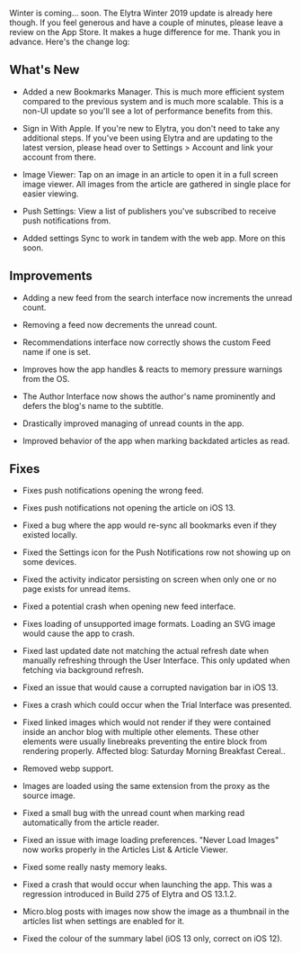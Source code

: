 Winter is coming... soon. The Elytra Winter 2019 update is already here though. If you feel generous and have a couple of minutes, please leave a review on the App Store. It makes a huge difference for me. Thank you in advance. Here's the change log:

## What's New

- Added a new Bookmarks Manager. This is much more efficient system compared to the previous system and is much more scalable. This is a non-UI update so you'll see a lot of performance benefits from this. 

- Sign in With Apple. If you're new to Elytra, you don't need to take any additional steps. If you've been using  Elytra and are updating to the latest version, please head over to Settings > Account and link your account from there. 

- Image Viewer: Tap on an image in an article to open it in a full screen image viewer. All images from the article are gathered in single place for easier viewing. 

- Push Settings: View a list of publishers you've subscribed to receive push notifications from. 

- Added settings Sync to work in tandem with the web app. More on this soon.

## Improvements


- Adding a new feed from the search interface now increments the unread count.  

- Removing a feed now decrements the unread count. 

- Recommendations interface now correctly shows the custom Feed name if one is set.  

- Improves how the app handles & reacts to memory pressure warnings from the OS.  

- The Author Interface now shows the author's name prominently and defers the blog's name to the subtitle.  

- Drastically improved managing of unread counts in the app. 

- Improved behavior of the app when marking backdated articles as read. 

## Fixes

- Fixes push notifications opening the wrong feed.

- Fixes push notifications not opening the article on iOS 13. 

- Fixed a bug where the app would re-sync all bookmarks even if they existed locally.  

- Fixed the Settings icon for the Push Notifications row not showing up on some devices. 

- Fixed the activity indicator persisting on screen when only one or no page exists for unread items. 

- Fixed a potential crash when opening new feed interface.

- Fixes loading of unsupported image formats. Loading an SVG image would cause the app to crash. 

- Fixed last updated date not matching the actual refresh date when manually refreshing through the User Interface. This only updated when fetching via background refresh.  

- Fixed an issue that would cause a corrupted navigation bar in iOS 13. 

- Fixes a crash which could occur when the Trial Interface was presented. 

- Fixed linked images which would not render if they were contained inside an anchor blog with multiple other elements. These other elements were usually linebreaks preventing the entire block from rendering properly. Affected blog: Saturday Morning Breakfast Cereal.. 

- Removed webp support. 

- Images are loaded using the same extension from the proxy as the source image. 

- Fixed a small bug with the unread count when marking read automatically from the article reader. 

- Fixed an issue with image loading preferences. "Never Load Images" now works properly in the Articles List & Article Viewer.  

- Fixed some really nasty memory leaks.  

- Fixed a crash that would occur when launching the app. This was a regression introduced in Build 275 of Elytra and OS 13.1.2.

- Micro.blog posts with images now show the image as a thumbnail in the articles list when settings are enabled for it. 

- Fixed the colour of the summary label (iOS 13 only, correct on iOS 12). 
